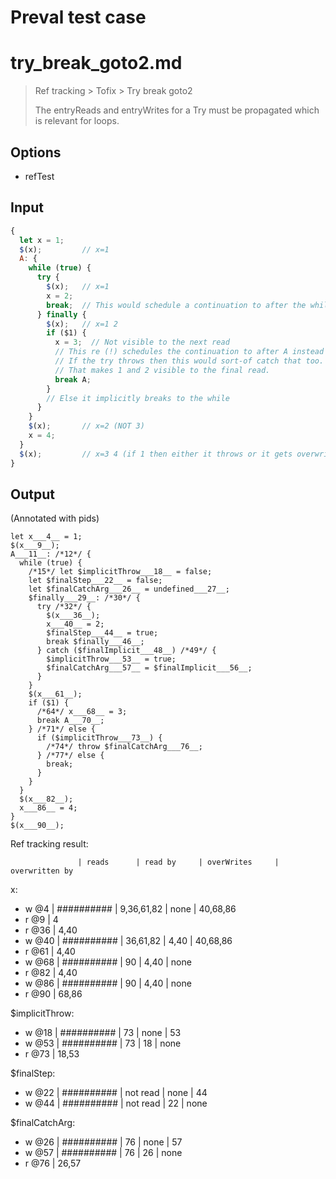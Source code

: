 # Preval test case

# try_break_goto2.md

> Ref tracking > Tofix > Try break goto2
>
> The entryReads and entryWrites for a Try must be propagated which is relevant for loops.

## Options

- refTest

## Input

`````js filename=intro
{
  let x = 1;
  $(x);         // x=1
  A: {
    while (true) {
      try {
        $(x);   // x=1
        x = 2;
        break;  // This would schedule a continuation to after the while
      } finally {
        $(x);   // x=1 2
        if ($1) {
          x = 3;  // Not visible to the next read
          // This re (!) schedules the continuation to after A instead
          // If the try throws then this would sort-of catch that too.
          // That makes 1 and 2 visible to the final read.
          break A;
        }
        // Else it implicitly breaks to the while
      }
    }
    $(x);       // x=2 (NOT 3)
    x = 4;
  }
  $(x);         // x=3 4 (if 1 then either it throws or it gets overwritten to 3 or 4)
}
`````

## Output

(Annotated with pids)

`````filename=intro
let x___4__ = 1;
$(x___9__);
A___11__: /*12*/ {
  while (true) {
    /*15*/ let $implicitThrow___18__ = false;
    let $finalStep___22__ = false;
    let $finalCatchArg___26__ = undefined___27__;
    $finally___29__: /*30*/ {
      try /*32*/ {
        $(x___36__);
        x___40__ = 2;
        $finalStep___44__ = true;
        break $finally___46__;
      } catch ($finalImplicit___48__) /*49*/ {
        $implicitThrow___53__ = true;
        $finalCatchArg___57__ = $finalImplicit___56__;
      }
    }
    $(x___61__);
    if ($1) {
      /*64*/ x___68__ = 3;
      break A___70__;
    } /*71*/ else {
      if ($implicitThrow___73__) {
        /*74*/ throw $finalCatchArg___76__;
      } /*77*/ else {
        break;
      }
    }
  }
  $(x___82__);
  x___86__ = 4;
}
$(x___90__);
`````

Ref tracking result:

                   | reads      | read by     | overWrites     | overwritten by
x:
  - w @4       | ########## | 9,36,61,82  | none           | 40,68,86
  - r @9       | 4
  - r @36      | 4,40
  - w @40      | ########## | 36,61,82    | 4,40           | 40,68,86
  - r @61      | 4,40
  - w @68      | ########## | 90          | 4,40           | none
  - r @82      | 4,40
  - w @86      | ########## | 90          | 4,40           | none
  - r @90      | 68,86

$implicitThrow:
  - w @18          | ########## | 73          | none           | 53
  - w @53          | ########## | 73          | 18             | none
  - r @73          | 18,53

$finalStep:
  - w @22          | ########## | not read    | none           | 44
  - w @44          | ########## | not read    | 22             | none

$finalCatchArg:
  - w @26          | ########## | 76          | none           | 57
  - w @57          | ########## | 76          | 26             | none
  - r @76          | 26,57
